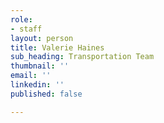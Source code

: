 ```yaml
---
role:
- staff
layout: person
title: Valerie Haines
sub_heading: Transportation Team
thumbnail: ''
email: ''
linkedin: ''
published: false

---
```

